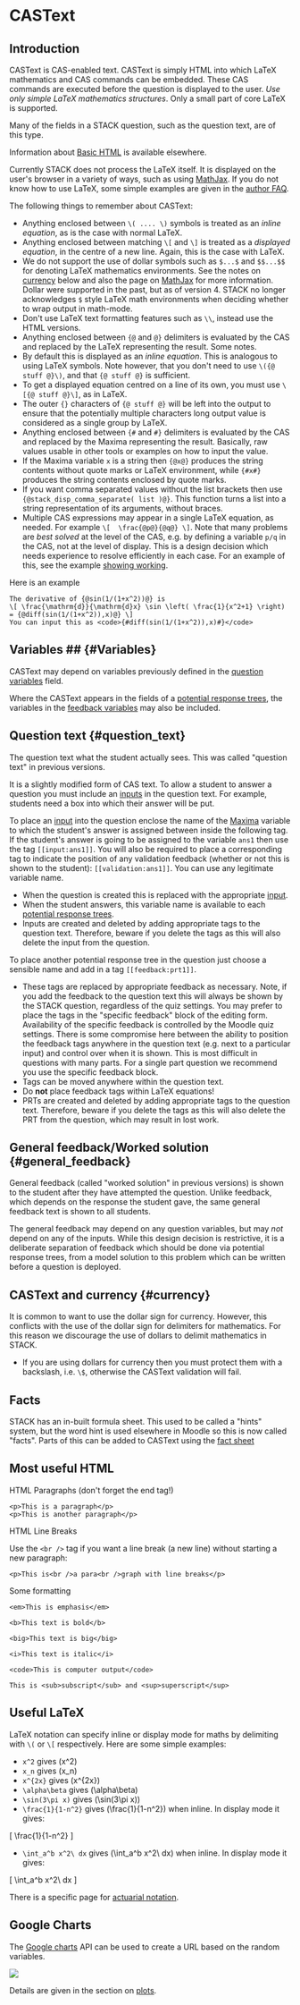 # CASText

## Introduction ##

CASText is CAS-enabled text.  CASText is simply HTML into which LaTeX mathematics and CAS commands can be embedded. These CAS commands are executed before the question is displayed to the user. _Use only simple LaTeX mathematics structures_. Only a small part of core LaTeX is supported.

Many of the fields in a STACK question, such as the question text, are of this type.

Information about [Basic HTML](http://www.w3schools.com/html/) is available elsewhere.

Currently STACK does not process the LaTeX itself.  It is displayed on the user's browser in a variety of ways, such as using [MathJax](http://http://www.mathjax.org/).   If you do not know how to use LaTeX, some simple examples are given in the [author FAQ](Author_FAQ.md).

The following things to remember about CASText:

* Anything enclosed between `\( .... \)` symbols is treated as an _inline equation_, as is the case with normal LaTeX.  
* Anything enclosed between matching `\[` and `\]` is treated as a _displayed equation_, in the centre of a new line. Again, this is the case with LaTeX.
* We do not support the use of dollar symbols such as `$...$` and `$$...$$` for denoting LaTeX mathematics environments.  See the notes on [currency](CASText.md#currency) below and also the page on [MathJax](../Installation/Mathjax.md#delimiters) for more information. Dollar were supported in the past, but as of version 4. STACK no longer acknowledges `$` style LaTeX math environments when deciding whether to wrap output in math-mode.
* Don't use LaTeX text formatting features such as `\\`, instead use the HTML versions.
* Anything enclosed between `{@` and `@}` delimiters is evaluated by the CAS and replaced by the LaTeX representing the result.  Some notes.
 * By default this is displayed as an _inline equation_.  This is analogous to using LaTeX symbols. Note however, that you don't need to use `\({@ stuff @}\)`, and that `{@ stuff @}` is sufficient.
 * To get a displayed equation centred on a line of its own, you must use `\[{@ stuff @}\]`, as in LaTeX.
 * The outer `{}` characters of `{@ stuff @}` will be left into the output to ensure that the potentially multiple characters long output value is considered as a single group by LaTeX.
* Anything enclosed between `{#` and `#}` delimiters is evaluated by the CAS and replaced by the Maxima representing the result. Basically, raw values usable in other tools or examples on how to input the value.
* If the Maxima variable `x` is a string then `{@x@}` produces the string contents without quote marks or LaTeX environment, while `{#x#}` produces the string contents enclosed by quote marks.
* If you want comma separated values without the list brackets then use `{@stack_disp_comma_separate( list )@}`.  This function turns a list into a string representation of its arguments, without braces.
* Multiple CAS expressions may appear in a single LaTeX equation, as needed.  For example `\[  \frac{@p@}{@q@} \]`.  Note that many problems are _best solved_ at the level of the CAS, e.g. by defining a variable `p/q` in the CAS, not at the level of display.  This is a design decision which needs experience to resolve efficiently in each case.  For an example of this, see the example [showing working](../CAS/Matrix.md#Showing_working).

Here is an example

    The derivative of {@sin(1/(1+x^2))@} is
    \[ \frac{\mathrm{d}}{\mathrm{d}x} \sin \left( \frac{1}{x^2+1} \right) = {@diff(sin(1/(1+x^2)),x)@} \]
    You can input this as <code>{#diff(sin(1/(1+x^2)),x)#}</code>


## Variables ##   {#Variables}

CASText may depend on variables previously defined in the [question variables](Variables.md#Question_variables) field.

Where the CASText appears in the fields of a [potential response trees](Potential_response_trees.md),
the variables in the [feedback variables](Variables.md#Feedback_variables) may also be included.

## Question text {#question_text}

The question text what the student actually sees.  This was called "question text" in previous versions.

It is a slightly modified form of CAS text.  To allow a student to answer a question you must include an [inputs](Inputs.md) in the question text. For example, students need a box into which their answer will be put.

To place an [input](Inputs.md) into the question enclose the name of the [Maxima](../CAS/Maxima.md) variable to which the student's answer is assigned between inside the following tag.  If the student's answer is going to be assigned to the variable `ans1` then use the tag `[[input:ans1]]`.  You will also be required to place a corresponding tag to indicate the position of any validation feedback (whether or not this is shown to the student): `[[validation:ans1]]`.  You can use any legitimate variable name.

* When the question is created this is replaced with the appropriate [input](Inputs.md).
* When the student answers, this variable name is available to each [potential response trees](Potential_response_trees.md).
* Inputs are created and deleted by adding appropriate tags to the question text.  Therefore, beware if you delete the tags as this will also delete the input from the question.

To place another potential response tree in the question just choose a sensible name and add in a tag `[[feedback:prt1]]`.  

* These tags are replaced by appropriate feedback as necessary.  Note, if you add the feedback to the question text this will always be shown by the STACK question, regardless of the quiz settings.  You may prefer to place the tags in the "specific feedback" block of the editing form.  Availability of the specific feedback is controlled by the Moodle quiz settings.  There is some compromise here between the ability to position the feedback tags anywhere in the question text (e.g. next to a particular input) and control over when it is shown.  This is most difficult in questions with many parts.  For a single part question we recommend you use the specific feedback block.
* Tags can be moved anywhere within the question text.
* Do **not** place feedback tags within LaTeX equations!
* PRTs are created and deleted by adding appropriate tags to the question text.  Therefore, beware if you delete the tags as this will also delete the PRT from the question, which may result in lost work.

## General feedback/Worked solution {#general_feedback}

General feedback (called "worked solution" in previous versions) is shown to the student after they have attempted the question. Unlike feedback, which depends on the response the student gave, the same general feedback text is shown to all students.

The general feedback may depend on any question variables, but may _not_ depend on any of the inputs.
While this design decision is restrictive, it is a deliberate separation of feedback
which should be done via potential response trees, from a model solution to this
problem which can be written before a question is deployed.

## CASText and currency {#currency}

It is common to want to use the dollar sign for currency.  However, this conflicts with the use of the dollar sign for delimiters for mathematics.  For this reason we discourage the use of dollars to delimit mathematics in STACK.

* If you are using dollars for currency then you must protect them with a backslash, i.e. `\$`, otherwise the CASText validation will fail.

## Facts ##

STACK has an in-built formula sheet.  This used to be called a "hints" system, but the word hint is used elsewhere in Moodle so this is now called "facts".  Parts of this can be added to CASText  using the [fact sheet](Fact_sheets.md)

## Most useful HTML ##

HTML Paragraphs (don't forget the end tag!)

    <p>This is a paragraph</p>
    <p>This is another paragraph</p>

HTML Line Breaks

Use the `<br />` tag if you want a line break (a new line) without starting a new paragraph:

    <p>This is<br />a para<br />graph with line breaks</p>

Some formatting

    <em>This is emphasis</em>
    
    <b>This text is bold</b>
    
    <big>This text is big</big>
    
    <i>This text is italic</i>
    
    <code>This is computer output</code>
    
    This is <sub>subscript</sub> and <sup>superscript</sup>

## Useful LaTeX ##

LaTeX notation can specify inline or display mode for maths by delimiting with `\(` or `\[` respectively.  Here are some simple examples:

* `x^2` gives \(x^2\)
* `x_n` gives \(x_n\)
* `x^{2x}` gives \(x^{2x}\)
* `\alpha\beta` gives \(\alpha\beta\)
* `\sin(3\pi x)` gives \(\sin(3\pi x)\)
* `\frac{1}{1-n^2}` gives \(\frac{1}{1-n^2}\) when inline.  In display mode it gives:

\[ \frac{1}{1-n^2} \]

* `\int_a^b x^2\ dx` gives \(\int_a^b x^2\ dx\) when inline.  In display mode it gives:

\[ \int_a^b x^2\ dx \]

There is a specific page for [actuarial notation](Actuarial.md).

## Google Charts ##

The [Google charts](http://code.google.com/apis/chart/) API can be used to create a URL based on the random variables.

![](http://chart.apis.google.com/chart?cht=v&chs=200x100&chd=t:100,100,0,50&chdl=A|B)

Details are given in the section on [plots](../CAS/Plots.md#google).
